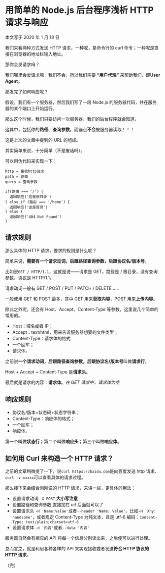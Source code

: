 <!--
 * @Author: Aero Xu
 * @Date: 2020-05-17 19:04:12
 * @LastEditors: Aero Xu
 * @LastEditTime: 2020-05-26 19:26:10
-->

# 用简单的 Node.js 后台程序浅析 HTTP 请求与响应

本文写于 2020 年 1 月 18 日

我们来看两种方式发送 HTTP 请求，一种呢，是命令行的 curl 命令；一种呢是直接在浏览器的地址栏输入地址。

那你会发请求吗？

我们哪里会发请求嘛，我们不会，所以我们需要 **“用户代理“** 来帮助我们，即**User Agent**。

那发完了如何响应呢？

假设，我们有一个服务器，然后我们写了一段 Node.js 的服务器代码，并在服务器的某个端口上开始运行。

那么这个时候，我们只要访问一次服务器，我们的后台程序就会知道。

这其中，包括你的**路径**、**查询参数**。而锚点**不会**被服务器读取！！！

这是上次的文章中提到的 URL 的组成。

其实简单来说，十分简单（不是废话吗）。

可以用伪代码来实现一下：

```
http = 接收http请求
path = 路由
query = 查询参数

if(路由 === '/') {
  返回响应('这是根目录')
} else if (路由 === '/home') {
  返回响应('这是首页')
} else {
  返回响应('404 Not Found')
}
```

## 请求规则

那么具体的 HTTP 请求，要求的规则是什么呢？

简单来说，**需要有一个请求动词，后跟路径查询参数，后跟协议名/版本号**。

比如说`GET / HTTP/1.1`，这就是说——请求是 GET，路径是 / 根目录，没有查询参数，协议是 HTTP/1.1。

请求动词一般有 GET / POST / PUT / PATCH / DELETE……

一般使用 GET 和 POST 最多，其中 GET 用来**获取内容**，POST 用来**上传内容**。

除此之外呢，还会有 Host、Accept、Content-Type 等参数，这里说几个简单的常用的。

- Host：域名或者 IP；
- Accept：text/html，用来告诉服务器想要的文件类型；
- Content-Type：请求体的格式
- 一个回车；
- 请求体。

之前说**一个请求动词，后跟路径查询参数，后跟协议名/版本号**叫做**请求行**。

Host + Accept + Content-Type 是**请求头**。

最后就是请求的内容：**请求体**。_在 GET 请求中，请求体为空_

## 响应规则

- 协议名/版本+状态码+状态字符串；
- Content-Type：响应体的格式；
- 一个回车；
- 响应体。

第一个叫做**状态行**；第二个叫做**响应头**；第三个叫做**响应体**。

## 如何用 Curl 来构造一个 HTTP 请求？

之前的文章稍微提了一下，说`curl https://baidu.com`是向百度发送 http 请求、`curl -v xxxxx`可以查看具体的请求过程。

那么接下来会结合刚刚说的 HTTP 请求，来讲一些，更具体的用法：

- 设置请求动词
  `-X POST`
  **大小写注意**
- 设置路径和查询参数
  直接加在 url 后面就可以了
- 设置请求头
  `-H 'Name:Value'`或者`--header 'Name: Value'`。比如`-H 'Xhy: handsome'`，或者规定 Content-Type 为纯文本，且是 utf-8 编码：`Content-Type: text/plain;charset=utf-8`
- 设置请求体
  `-d '内容'`或者`--data '内容'`

服务器自然会有相应的 API 将每一个信息分别读出来，之后便可以进行处理。

总而言之，就是利用各种各样的 API 来实现接收或者发送**符合 HTTP 协议的 HTTP 请求**。

（完）
